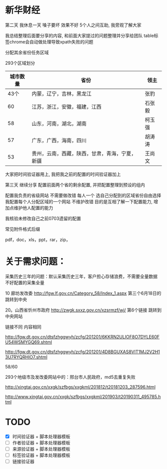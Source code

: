 # 新华财经

第二天 我休息一天 嗓子要坏 效果不好
5个人之间互助, 我旁观了解大家

我总结整理后面要分享的内容, 和前面大家提过的问题整理并分享给团队 table标签chrome会自动做处理导致xpath失败的问题

分配其余省份任务区域

293个区域划分

| 城市数量 | 省份                                           | 领主   |
| -------- | ---------------------------------------------- | ------ |
| 43个     | 内蒙，辽宁，吉林，黑龙江                       | 张豹   |
| 60       | 江苏，浙江，安徽，福建，江西                   | 石张毅 |
| 58       | 山东，河南，湖北，湖南                         | 柯玉强 |
| 57       | 广东，广西，海南，四川                         | 胡涛涛 |
| 53       | 贵州，云南，西藏，陕西，甘肃，青海，宁夏，新疆 | 王尚文 |

大家把时间验证器用上, 我把我之前的配置的时间验证器加上



第三天 继续分享
配置前面两个省的剩余配置, 并把配置整理到预设的组内

配置我负责的省级网站 不需要做改错 每人一个 选自己分配到的区域省份自由选择
我配置每个人分配区域的一个网站 不维护改错
目的是互相了解一下配置能力, 增加点维护他人配置的能力

我核验未修改自己之前0703遗留的配置

常见附件格式后缀

pdf，doc，xls，ppt，rar，zip，



# 关于需求问题：

采集历史三年的问题：默认采集历史三年，客户担心存储浪费，不需要全量数据 不好配置的采集全量



10  廊坊发改委 http://fgw.lf.gov.cn/Category_58/Index_1.aspx 第三个6月18日的跳转到中央

20。山西省忻州市政府  http://zwgk.sxxz.gov.cn/xzsrmzf/wj/   第6个链接 跳转到中央网站

链接不同 内容相同

http://fgw.dt.gov.cn/dtsfzhggwyh/zcfg/201201/6KKRN2ULIOF8O7DYLE60FU54WSMYGQ69.shtml

http://fgw.dt.gov.cn/dtsfzhggwyh/zcfg/201201/4D8BGUXAS8VIT1MJ2V2H13U7RYQRHIO7.shtml



58/60

293个地级市及发改委网站中的：邢台市人民政府，md5去重复失败

http://xingtai.gov.cn/xxgk/szfbgs/xxgkml/201812/t20181203_287596.html

http://www.xingtai.gov.cn/xxgk/szfbgs/xxgkml/201903/t20190311_495785.html



# TODO

-   [x] 时间验证器 + 脚本处理器模板
-   [ ] 作者验证器 + 脚本处理器模板
-   [ ] 来源验证器 + 脚本处理器模板
-   [ ] 标签验证器 + 脚本处理器模板
-   [ ] 链接验证器
